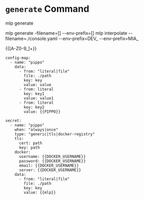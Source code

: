 # `generate` Command

mlp generate

mlp generate -filename=[] --env-prefix=[]
mlp interpolate --filename=./console.yaml --env-prefix=DEV_ --env-prefix=MIA_

{{[A-Z0-9_]+}}

```
config-map:
  - name: "pippo"
    data:
      - from: "literal|file"
        file: ./path
        key: key
        value: value
      - from: literal
        key: key1
        value: value1
      - from: literal
        key: key2
        value: {{PIPPO}}

secret:
  - name: "pippo"
    when: "always|once"
    type: "generic|tls|docker-registry"
    tls:
      cert: path
      key: path
    docker:
      username: {{DOCKER_USERNAME}}
      password: {{DOCKER_USERNAME}}
      email: {{DOCKER_USERNAME}}
      server: {{DOCKER_USERNAME}}
    data:
      - from: "literal|file"
        file: ./path
        key: key
        value: {{mlp}}
```
